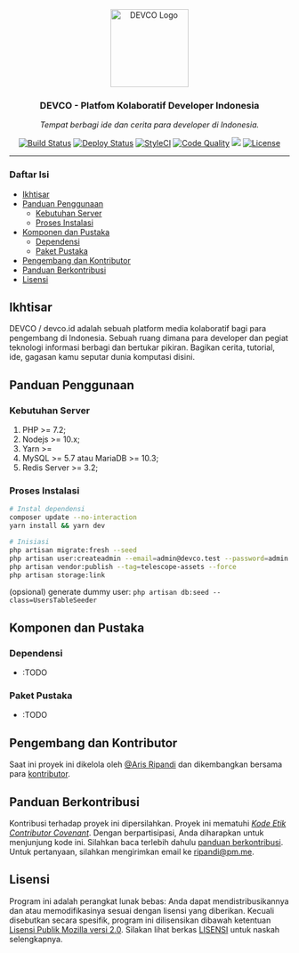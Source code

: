 <div align="center">
  <img alt="DEVCO Logo" src="https://image.flaticon.com/icons/svg/1312/1312124.svg" height="140" />
  <h3 align="center">DEVCO - Platfom Kolaboratif Developer Indonesia</h3>
  <p><em>Tempat berbagi ide dan cerita para developer di Indonesia.</em></p>
</div>

<p align="center">
  <a href="https://travis-ci.org/riipandi/devco"><img src="https://travis-ci.org/riipandi/devco.svg" alt="Build Status"></a>
  <a href="https://buddy.works/"><img src="https://app.buddy.works/ruhaycreative/devco/pipelines/pipeline/162534/badge.svg?token=d7c3e693bc482a0e18287637dd2d22e5545e4b8692ee9693373adc64036f922d" alt="Deploy Status"></a>
  <a href="https://github.styleci.io/repos/144719625"><img src="https://github.styleci.io/repos/144719625/shield?branch=master" alt="StyleCI"></a>
  <a href="https://scrutinizer-ci.com/g/riipandi/devco/?branch=master"><img src="https://scrutinizer-ci.com/g/riipandi/devco/badges/quality-score.png?b=master" alt="Code Quality"></a>
  <a href="https://codeclimate.com/github/riipandi/devco/maintainability"><img src="https://api.codeclimate.com/v1/badges/5b7c15adca5e099faa23/maintainability"></a>
  <a href="./LICENSE"><img src="https://img.shields.io/badge/License-MPL%202.0-brightgreen.svg" alt="License"></a>
</p>

---

### Daftar Isi
- [Ikhtisar](#ikhtisar)
- [Panduan Penggunaan](#panduan-penggunaan)
    - [Kebutuhan Server](#kebutuhan-server)
    - [Proses Instalasi](#proses-instalasi)
- [Komponen dan Pustaka](#komponen-dan-pustaka)
    - [Dependensi](#dependensi)
    - [Paket Pustaka](#paket-pustaka)
- [Pengembang dan Kontributor](#pengembang-dan-kontributor)
- [Panduan Berkontribusi](#panduan-berkontribusi)
- [Lisensi](#lisensi)

## Ikhtisar

DEVCO / devco.id adalah sebuah platform media kolaboratif bagi
para pengembang di Indonesia. Sebuah ruang dimana para developer
dan pegiat teknologi informasi berbagi dan bertukar pikiran.
Bagikan cerita, tutorial, ide, gagasan kamu seputar dunia
komputasi disini.

## Panduan Penggunaan

### Kebutuhan Server

1. PHP >= 7.2;
2. Nodejs >= 10.x;
3. Yarn >=
4. MySQL >= 5.7 atau MariaDB >= 10.3;
5. Redis Server >= 3.2;

### Proses Instalasi

```bash
# Instal dependensi
composer update --no-interaction
yarn install && yarn dev

# Inisiasi
php artisan migrate:fresh --seed
php artisan user:createadmin --email=admin@devco.test --password=admin
php artisan vendor:publish --tag=telescope-assets --force
php artisan storage:link
```

(opsional) generate dummy user: `php artisan db:seed --class=UsersTableSeeder`

## Komponen dan Pustaka

### Dependensi

- :TODO

### Paket Pustaka

- :TODO

## Pengembang dan Kontributor

Saat ini proyek ini dikelola oleh [@Aris Ripandi](https://github.com/riipandi)
dan dikembangkan bersama para [kontributor](https://github.com/riipandi/devco/graphs/contributors).

## Panduan Berkontribusi

Kontribusi terhadap proyek ini dipersilahkan. Proyek ini mematuhi
[_Kode Etik Contributor Covenant_](./CODE_OF_CONDUCT.md). Dengan
berpartisipasi, Anda diharapkan untuk menjunjung kode ini. Silahkan
baca terlebih dahulu [panduan berkontribusi](./CONTRIBUTING.md).
Untuk pertanyaan, silahkan mengirimkan email ke ripandi@pm.me.

## Lisensi

Program ini adalah perangkat lunak bebas: Anda dapat mendistribusikannya
dan atau memodifikasinya sesuai dengan lisensi yang diberikan. Kecuali
disebutkan secara spesifik, program ini dilisensikan dibawah ketentuan
[Lisensi Publik Mozilla versi 2.0](https://choosealicense.com/licenses/mpl-2.0/).
Silakan lihat berkas [LISENSI](./LICENSE) untuk naskah selengkapnya.
